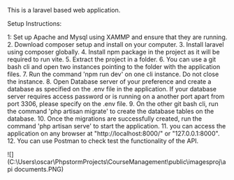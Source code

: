 This is a laravel based web application.

Setup Instructions:

1: Set up Apache and Mysql using XAMMP and ensure that they are running.
2. Download composer setup and install on your computer.
3. Install laravel using composer globally.
4. Install npm package in the project as it will be required to run vite.
5. Extract the project in a folder.
6. You can use a git bash cli and open two instances pointing to the folder with the application files.
7. Run the command 'npm run dev' on one cli instance. Do not close the instance.
8. Open Database server of your preference and create a database as specified on the .env file in the application. If your database server requires access password or is running on a another port apart from port 3306, please specify on the .env file.
9. On the other git bash cli, run the command 'php artisan migrate' to create the database tables on the database.
10. Once the migrations are successfully created, run the command 'php artisan serve' to start the application.
11. you can access the application on any browser at "http://localhost:8000/" or "127.0.0.1:8000".
12. You can use Postman to check test the functionality of the API.

![](C:\Users\oscar\PhpstormProjects\CourseManagement\public\imagesproj\api documents.PNG)
